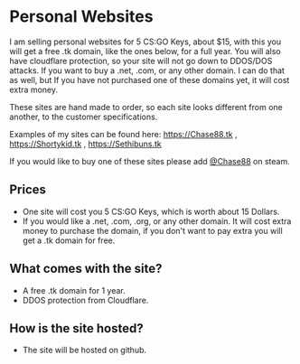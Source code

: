 

# Personal Websites

I am selling personal websites for 5 CS:GO Keys, about $15, with this you will get a free .tk domain, like the ones below, for a full year. You will also have cloudflare protection, so your site will not go down to DDOS/DOS attacks. If you want to buy a .net, .com, or any other domain. I can do that as well, but If you have not purchased one of these domains yet, it will cost extra money.

These sites are hand made to order, so each site looks different from one another, to the customer specifications.

Examples of my sites can be found here: https://Chase88.tk , https://Shortykid.tk , https://Sethibuns.tk 

If you would like to buy one of these sites please add [@Chase88](http://steamcommunity.com/id/Chase88) on steam.

## Prices

* One site will cost you 5 CS:GO Keys, which is worth about 15 Dollars.
* If you would like a .net, .com, .org, or any other domain. It will cost extra money to purchase the domain, if you don't want to pay extra you will get a .tk domain for free.


## What comes with the site?

* A free .tk domain for 1 year.
* DDOS protection from Cloudflare.

## How is the site hosted?

* The site will be hosted on github.
